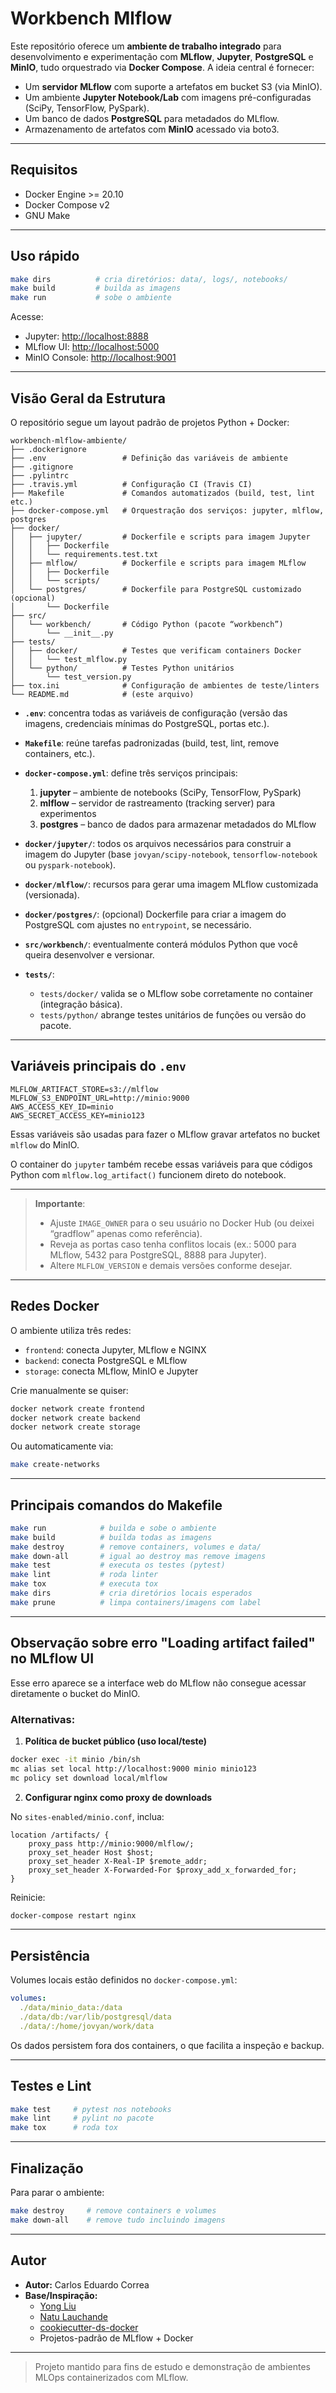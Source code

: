 # Workbench Mlflow

Este repositório oferece um **ambiente de trabalho integrado** para desenvolvimento e experimentação com **MLflow**, **Jupyter**, **PostgreSQL** e **MinIO**, tudo orquestrado via **Docker Compose**. A ideia central é fornecer:

* Um **servidor MLflow** com suporte a artefatos em bucket S3 (via MinIO).
* Um ambiente **Jupyter Notebook/Lab** com imagens pré-configuradas (SciPy, TensorFlow, PySpark).
* Um banco de dados **PostgreSQL** para metadados do MLflow.
* Armazenamento de artefatos com **MinIO** acessado via boto3.

---

## Requisitos

* Docker Engine >= 20.10
* Docker Compose v2
* GNU Make

---

## Uso rápido

```bash
make dirs          # cria diretórios: data/, logs/, notebooks/
make build         # builda as imagens
make run           # sobe o ambiente
```

Acesse:

* Jupyter: [http://localhost:8888](http://localhost:8888)
* MLflow UI: [http://localhost:5000](http://localhost:80)
* MinIO Console: [http://localhost:9001](http://localhost:9001)

---

## Visão Geral da Estrutura

O repositório segue um layout padrão de projetos Python + Docker:

```
workbench-mlflow-ambiente/
├── .dockerignore
├── .env                 # Definição das variáveis de ambiente
├── .gitignore
├── .pylintrc
├── .travis.yml          # Configuração CI (Travis CI)
├── Makefile             # Comandos automatizados (build, test, lint etc.)
├── docker-compose.yml   # Orquestração dos serviços: jupyter, mlflow, postgres
├── docker/              
│   ├── jupyter/         # Dockerfile e scripts para imagem Jupyter
│   │   ├── Dockerfile
│   │   └── requirements.test.txt
│   ├── mlflow/          # Dockerfile e scripts para imagem MLflow
│   │   ├── Dockerfile
│   │   └── scripts/
│   └── postgres/        # Dockerfile para PostgreSQL customizado (opcional)
│       └── Dockerfile
├── src/                 
│   └── workbench/       # Código Python (pacote “workbench”)
│       └── __init__.py
├── tests/               
│   ├── docker/          # Testes que verificam containers Docker
│   │   └── test_mlflow.py
│   └── python/          # Testes Python unitários
│       └── test_version.py
├── tox.ini              # Configuração de ambientes de teste/linters
└── README.md            # (este arquivo)
```

* **`.env`**: concentra todas as variáveis de configuração (versão das imagens, credenciais mínimas do PostgreSQL, portas etc.).

* **`Makefile`**: reúne tarefas padronizadas (build, test, lint, remove containers, etc.).

* **`docker-compose.yml`**: define três serviços principais:

  1. **jupyter** – ambiente de notebooks (SciPy, TensorFlow, PySpark)
  2. **mlflow** – servidor de rastreamento (tracking server) para experimentos
  3. **postgres** – banco de dados para armazenar metadados do MLflow

* **`docker/jupyter/`**: todos os arquivos necessários para construir a imagem do Jupyter (base `jovyan/scipy-notebook`, `tensorflow-notebook` ou `pyspark-notebook`).

* **`docker/mlflow/`**: recursos para gerar uma imagem MLflow customizada (versionada).

* **`docker/postgres/`**: (opcional) Dockerfile para criar a imagem do PostgreSQL com ajustes no `entrypoint`, se necessário.

* **`src/workbench/`**: eventualmente conterá módulos Python que você queira desenvolver e versionar.

* **`tests/`**:

  * `tests/docker/` valida se o MLflow sobe corretamente no container (integração básica).
  * `tests/python/` abrange testes unitários de funções ou versão do pacote.

---

## Variáveis principais do `.env`

```dotenv
MLFLOW_ARTIFACT_STORE=s3://mlflow
MLFLOW_S3_ENDPOINT_URL=http://minio:9000
AWS_ACCESS_KEY_ID=minio
AWS_SECRET_ACCESS_KEY=minio123
```

Essas variáveis são usadas para fazer o MLflow gravar artefatos no bucket `mlflow` do MinIO.

O container do `jupyter` também recebe essas variáveis para que códigos Python com `mlflow.log_artifact()` funcionem direto do notebook.

---

> **Importante**:
>
> * Ajuste `IMAGE_OWNER` para o seu usuário no Docker Hub (ou deixei “gradflow” apenas como referência).
> * Reveja as portas caso tenha conflitos locais (ex.: 5000 para MLflow, 5432 para PostgreSQL, 8888 para Jupyter).
> * Altere `MLFLOW_VERSION` e demais versões conforme desejar.
>

---

## Redes Docker

O ambiente utiliza três redes:

* `frontend`: conecta Jupyter, MLflow e NGINX
* `backend`: conecta PostgreSQL e MLflow
* `storage`: conecta MLflow, MinIO e Jupyter

Crie manualmente se quiser:

```bash
docker network create frontend
docker network create backend
docker network create storage
```

Ou automaticamente via:

```bash
make create-networks
```

---

## Principais comandos do Makefile

```bash
make run            # builda e sobe o ambiente
make build          # builda todas as imagens
make destroy        # remove containers, volumes e data/
make down-all       # igual ao destroy mas remove imagens
make test           # executa os testes (pytest)
make lint           # roda linter
make tox            # executa tox
make dirs           # cria diretórios locais esperados
make prune          # limpa containers/imagens com label
```

---

## Observação sobre erro "Loading artifact failed" no MLflow UI

Esse erro aparece se a interface web do MLflow não consegue acessar diretamente o bucket do MinIO.

### Alternativas:

1. **Política de bucket público (uso local/teste)**

```bash
docker exec -it minio /bin/sh
mc alias set local http://localhost:9000 minio minio123
mc policy set download local/mlflow
```

2. **Configurar nginx como proxy de downloads**

No `sites-enabled/minio.conf`, inclua:

```nginx
location /artifacts/ {
    proxy_pass http://minio:9000/mlflow/;
    proxy_set_header Host $host;
    proxy_set_header X-Real-IP $remote_addr;
    proxy_set_header X-Forwarded-For $proxy_add_x_forwarded_for;
}
```

Reinicie:

```bash
docker-compose restart nginx
```

---

## Persistência

Volumes locais estão definidos no `docker-compose.yml`:

```yaml
volumes:
  ./data/minio_data:/data
  ./data/db:/var/lib/postgresql/data
  ./data/:/home/jovyan/work/data
```

Os dados persistem fora dos containers, o que facilita a inspeção e backup.

---

## Testes e Lint

```bash
make test     # pytest nos notebooks
make lint     # pylint no pacote
make tox      # roda tox
```

---

## Finalização

Para parar o ambiente:

```bash
make destroy     # remove containers e volumes
make down-all    # remove tudo incluindo imagens
```

---

## Autor

* **Autor:** Carlos Eduardo Correa
* **Base/Inspiração:**
  * [Yong Liu](https://github.com/PacktPublishing/Practical-Deep-Learning-at-Scale-with-MLFlow.git)
  * [Natu Lauchande](https://github.com/PacktPublishing/Machine-Learning-Engineering-with-Mlflow.git)
  * [cookiecutter-ds-docker](https://github.com/sertansenturk/cookiecutter-ds-docker)
  * Projetos-padrão de MLflow + Docker

---

> Projeto mantido para fins de estudo e demonstração de ambientes MLOps containerizados com MLflow.
